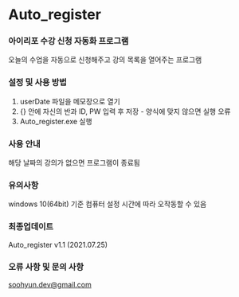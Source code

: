 # Auto_register
### 아이리포 수강 신청 자동화 프로그램
 오늘의 수업을 자동으로 신청해주고 강의 목록을 열어주는 프로그램


### 설정 및 사용 방법
 1. userDate 파일을 메모장으로 열기
 2. {} 안에 자신의 반과 ID, PW 입력 후 저장 - 양식에 맞지 않으면 실행 오류
 3. Auto_register.exe 실행


### 사용 안내
 해당 날짜의 강의가 없으면 프로그램이 종료됨


### 유의사항
 windows 10(64bit) 기준
 컴퓨터 설정 시간에 따라 오작동할 수 있음


### 최종업데이트
 Auto_register v1.1 (2021.07.25)

### 오류 사항 및 문의 사항
 soohyun.dev@gmail.com
